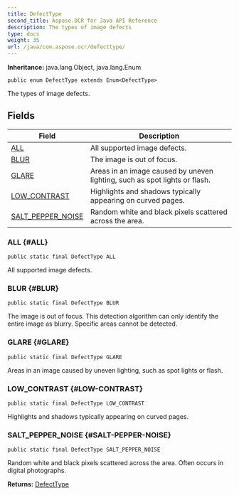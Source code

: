 ```yaml
---
title: DefectType
second_title: Aspose.OCR for Java API Reference
description: The types of image defects
type: docs
weight: 35
url: /java/com.aspose.ocr/defecttype/
---
```


**Inheritance:**
java.lang.Object, java.lang.Enum
```
public enum DefectType extends Enum<DefectType>
```

The types of image defects.
## Fields

| Field | Description |
| --- | --- |
| [ALL](#ALL) | All supported image defects. |
| [BLUR](#BLUR) | The image is out of focus. |
| [GLARE](#GLARE) | Areas in an image caused by uneven lighting, such as spot lights or flash. |
| [LOW_CONTRAST](#LOW-CONTRAST) | Highlights and shadows typically appearing on curved pages. |
| [SALT_PEPPER_NOISE](#SALT-PEPPER-NOISE) | Random white and black pixels scattered across the area. |


### ALL {#ALL}
```
public static final DefectType ALL
```


All supported image defects.

### BLUR {#BLUR}
```
public static final DefectType BLUR
```


The image is out of focus. This detection algorithm can only identify the entire image as blurry. Specific areas cannot be detected.

### GLARE {#GLARE}
```
public static final DefectType GLARE
```


Areas in an image caused by uneven lighting, such as spot lights or flash.

### LOW_CONTRAST {#LOW-CONTRAST}
```
public static final DefectType LOW_CONTRAST
```


Highlights and shadows typically appearing on curved pages.

### SALT_PEPPER_NOISE {#SALT-PEPPER-NOISE}
```
public static final DefectType SALT_PEPPER_NOISE
```


Random white and black pixels scattered across the area. Often occurs in digital photographs.

**Returns:**
[DefectType](../../com.aspose.ocr/defecttype)
